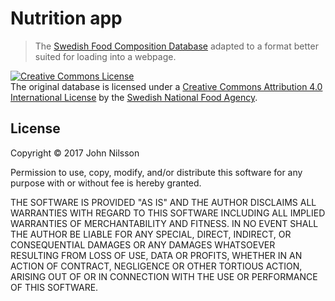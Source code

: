 # Nutrition app

> The [Swedish Food Composition Database](https://www.livsmedelsverket.se/en/food-and-content/naringsamnen/livsmedelsdatabasen) adapted to a format better suited for loading into a webpage.

<a rel="license" href="http://creativecommons.org/licenses/by/4.0/"><img alt="Creative Commons License" style="border-width:0" src="https://i.creativecommons.org/l/by/4.0/88x31.png" /></a><br />The original database is licensed under a <a rel="license" href="http://creativecommons.org/licenses/by/4.0/">Creative Commons Attribution 4.0 International License</a> by the [Swedish National Food Agency](https://www.livsmedelsverket.se/en/).

## License

Copyright © 2017 John Nilsson

Permission to use, copy, modify, and/or distribute this software for any purpose with or without fee is hereby granted.

THE SOFTWARE IS PROVIDED "AS IS" AND THE AUTHOR DISCLAIMS ALL WARRANTIES WITH REGARD TO THIS SOFTWARE INCLUDING ALL IMPLIED WARRANTIES OF MERCHANTABILITY AND FITNESS. IN NO EVENT SHALL THE AUTHOR BE LIABLE FOR ANY SPECIAL, DIRECT, INDIRECT, OR CONSEQUENTIAL DAMAGES OR ANY DAMAGES WHATSOEVER RESULTING FROM LOSS OF USE, DATA OR PROFITS, WHETHER IN AN ACTION OF CONTRACT, NEGLIGENCE OR OTHER TORTIOUS ACTION, ARISING OUT OF OR IN CONNECTION WITH THE USE OR PERFORMANCE OF THIS SOFTWARE.